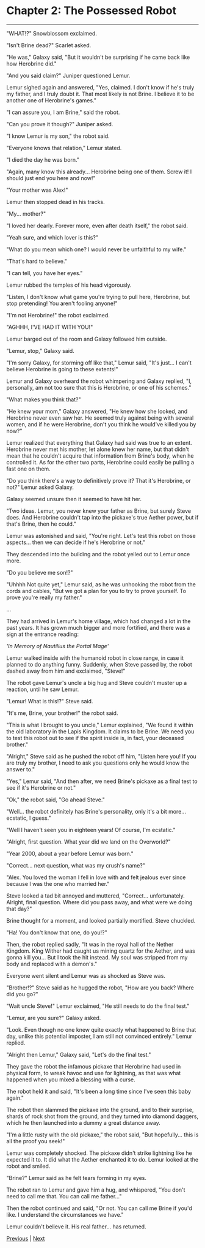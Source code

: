 # Chapter 2: The Possessed Robot
---

"WHAT!?" Snowblossom exclaimed.

"Isn't Brine dead?" Scarlet asked.

"He was," Galaxy said, "But it wouldn't be surprising if he came back like how Herobrine did."

"And you said claim?" Juniper questioned Lemur.

Lemur sighed again and answered, "Yes, claimed. I don't know if he's truly my father, and I truly doubt it. That most likely is not Brine. I believe it to be another one of Herobrine's games."

"I can assure you, I am Brine," said the robot.

"Can you prove it though?" Juniper asked.

"I know Lemur is my son," the robot said.

"Everyone knows that relation," Lemur stated.

"I died the day he was born."

"Again, many know this already... Herobrine being one of them. Screw it! I should just end you here and now!"

"Your mother was Alex!"

Lemur then stopped dead in his tracks.

"My... mother?"

"I loved her dearly. Forever more, even after death itself," the robot said.

"Yeah sure, and which lover is this?"

"What do you mean which one? I would never be unfaithful to my wife."

"That's hard to believe."

"I can tell, you have her eyes."

Lemur rubbed the temples of his head vigorously.

"Listen, I don't know what game you're trying to pull here, Herobrine, but stop pretending! You aren't fooling anyone!"

"I'm not Herobrine!" the robot exclaimed.

"AGHHH, I'VE HAD IT WITH YOU!"

Lemur barged out of the room and Galaxy followed him outside.

"Lemur, stop," Galaxy said.

"I'm sorry Galaxy, for storming off like that," Lemur said, "It's just... I can't believe Herobrine is going to these extents!"

Lemur and Galaxy overheard the robot whimpering and Galaxy replied, "I, personally, am not too sure that this is Herobrine, or one of his schemes."

"What makes you think that?"

"He knew your mom," Galaxy answered, "He knew how she looked, and Herobrine never even saw her. He seemed truly against being with several women, and if he were Herobrine, don't you think he would've killed you by now?"

Lemur realized that everything that Galaxy had said was true to an extent. Herobrine never met his mother, let alone knew her name, but that didn't mean that he couldn't acquire that information from Brine's body, when he controlled it. As for the other two parts, Herobrine could easily be pulling a fast one on them.

"Do you think there's a way to definitively prove it? That it's Herobrine, or not?" Lemur asked Galaxy.

Galaxy seemed unsure then it seemed to have hit her.

"Two ideas. Lemur, you never knew your father as Brine, but surely Steve does. And Herobrine couldn't tap into the pickaxe's true Aether power, but if that's Brine, then he could."

Lemur was astonished and said, "You're right. Let's test this robot on those aspects... then we can decide if he's Herobrine or not."

They descended into the building and the robot yelled out to Lemur once more.

"Do you believe me son!?"

"Uhhhh Not quite yet," Lemur said, as he was unhooking the robot from the cords and cables, "But we got a plan for you to try to prove yourself. To prove you're really my father."

...

They had arrived in Lemur's home village, which had changed a lot in the past years. It has grown much bigger and more fortified, and there was a sign at the entrance reading:

*'In Memory of Nautilius the Portal Mage'*

Lemur walked inside with the humanoid robot in close range, in case it planned to do anything funny. Suddenly, when Steve passed by, the robot dashed away from him and exclaimed, "Steve!"

The robot gave Lemur's uncle a big hug and Steve couldn't muster up a reaction, until he saw Lemur.

"Lemur! What is this!?" Steve said.

"It's me, Brine, your brother!" the robot said.

"This is what I brought to you uncle," Lemur explained, "We found it within the old laboratory in the Lapis Kingdom. It claims to be Brine. We need you to test this robot out to see if the spirit inside is, in fact, your deceased brother."

"Alright," Steve said as he pushed the robot off him, "Listen here you! If you are truly my brother, I need to ask you questions only he would know the answer to."

"Yes," Lemur said, "And then after, we need Brine's pickaxe as a final test to see if it's Herobrine or not."

"Ok," the robot said, "Go ahead Steve."

"Well... the robot definitely has Brine's personality, only it's a bit more... ecstatic, I guess."

"Well I haven't seen you in eighteen years! Of course, I'm ecstatic."

"Alright, first question. What year did we land on the Overworld?"

"Year 2000, about a year before Lemur was born."

"Correct... next question, what was my crush's name?"

"Alex. You loved the woman I fell in love with and felt jealous ever since because I was the one who married her."

Steve looked a tad bit annoyed and muttered, "Correct... unfortunately. Alright, final question. Where did you pass away, and what were we doing that day?"

Brine thought for a moment, and looked partially mortified. Steve chuckled.

"Ha! You don't know that one, do you!?"

Then, the robot replied sadly, "It was in the royal hall of the Nether Kingdom. King Wither had caught us mining quartz for the Aether, and was gonna kill you... But I took the hit instead. My soul was stripped from my body and replaced with a demon's."

Everyone went silent and Lemur was as shocked as Steve was.

"Brother!?" Steve said as he hugged the robot, "How are you back? Where did you go?"

"Wait uncle Steve!" Lemur exclaimed, "He still needs to do the final test."

"Lemur, are you sure?" Galaxy asked.

"Look. Even though no one knew quite exactly what happened to Brine that day, unlike this potential imposter, I am still not convinced entirely." Lemur replied.

"Alright then Lemur," Galaxy said, "Let's do the final test."

They gave the robot the infamous pickaxe that Herobrine had used in physical form, to wreak havoc and use for lightning, as that was what happened when you mixed a blessing with a curse.

The robot held it and said, "It's been a long time since I've seen this baby again."

The robot then slammed the pickaxe into the ground, and to their surprise, shards of rock shot from the ground, and they turned into diamond daggers, which he then launched into a dummy a great distance away.

"I'm a little rusty with the old pickaxe," the robot said, "But hopefully... this is all the proof you seek!"

Lemur was completely shocked. The pickaxe didn't strike lightning like he expected it to. It did what the Aether enchanted it to do. Lemur looked at the robot and smiled.

"Brine?" Lemur said as he felt tears forming in my eyes.

The robot ran to Lemur and gave him a hug, and whispered, "You don't need to call me that. You can call me father..."

Then the robot continued and said, "Or not. You can call me Brine if you'd like. I understand the circumstances we have."

Lemur couldn't believe it. His real father... has returned.





[Previous](https://lemurkolachnik.github.io/Legend-of-Lemur/pages/book_2_chapters/1) | [Next](https://lemurkolachnik.github.io/Legend-of-Lemur/pages/book_2_chapters/3)
